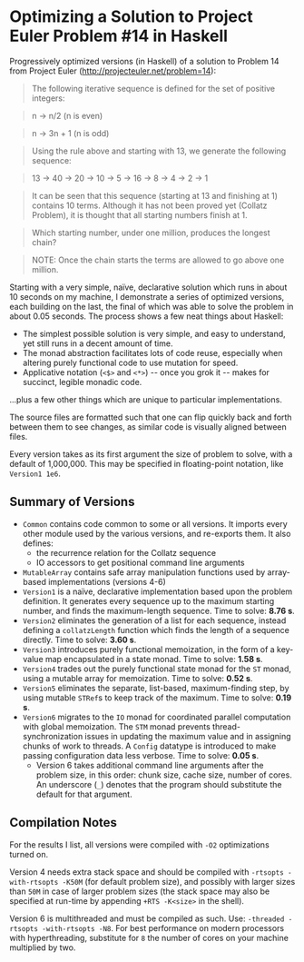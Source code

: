Optimizing a Solution to Project Euler Problem #14 in Haskell
=====================================================

Progressively optimized versions (in Haskell) of a solution to Problem 14 from Project Euler (<http://projecteuler.net/problem=14>):

> The following iterative sequence is defined for the set of positive integers:

> n → n/2 (n is even)

> n → 3n + 1 (n is odd)

> Using the rule above and starting with 13, we generate the following sequence:

> 13 → 40 → 20 → 10 → 5 → 16 → 8 → 4 → 2 → 1

> It can be seen that this sequence (starting at 13 and finishing at 1) contains 10 terms. Although it has not been proved yet (Collatz Problem), it is thought that all starting numbers finish at 1.

> Which starting number, under one million, produces the longest chain?

> NOTE: Once the chain starts the terms are allowed to go above one million.

Starting with a very simple, naïve, declarative solution which runs in about 10 seconds on my machine, I demonstrate a series of optimized versions, each building on the last, the final of which was able to solve the problem in about 0.05 seconds. The process shows a few neat things about Haskell:

* The simplest possible solution is very simple, and easy to understand, yet still runs in a decent amount of time.
* The monad abstraction facilitates lots of code reuse, especially when altering purely functional code to use mutation for speed.
* Applicative notation (`<$>` and `<*>`) -- once you grok it -- makes for succinct, legible monadic code.

...plus a few other things which are unique to particular implementations.

The source files are formatted such that one can flip quickly back and forth between them to see changes, as similar code is visually aligned between files.

Every version takes as its first argument the size of problem to solve, with a default of 1,000,000. This may be specified in floating-point notation, like `Version1 1e6`.

Summary of Versions
-------------------

* `Common` contains code common to some or all versions. It imports every other module used by the various versions, and re-exports them. It also defines:
   + the recurrence relation for the Collatz sequence
   + IO accessors to get positional command line arguments
* `MutableArray` contains safe array manipulation functions used by array-based implementations (versions 4-6)
* `Version1` is a naïve, declarative implementation based upon the problem definition. It generates every sequence up to the maximum starting number, and finds the maximum-length sequence. Time to solve: **8.76 s**.
* `Version2` eliminates the generation of a list for each sequence, instead defining a `collatzLength` function which finds the length of a sequence directly. Time to solve: **3.60 s**.
* `Version3` introduces purely functional memoization, in the form of a key-value map encapsulated in a state monad. Time to solve: **1.58 s**.
* `Version4` trades out the purely functional state monad for the `ST` monad, using a mutable array for memoization. Time to solve: **0.52 s**.
* `Version5` eliminates the separate, list-based, maximum-finding step, by using mutable `STRef`s to keep track of the maximum. Time to solve: **0.19 s**.
* `Version6` migrates to the `IO` monad for coordinated parallel computation with global memoization. The `STM` monad prevents thread-synchronization issues in updating the maximum value and in assigning chunks of work to threads. A `Config` datatype is introduced to make passing configuration data less verbose. Time to solve: **0.05 s**.
   + Version 6 takes additional command line arguments after the problem size, in this order: chunk size, cache size, number of cores. An underscore (`_`) denotes that the program should substitute the default for that argument.

Compilation Notes
-----------------

For the results I list, all versions were compiled with `-O2` optimizations turned on.

Version 4 needs extra stack space and should be compiled with `-rtsopts -with-rtsopts -K50M` (for default problem size), and possibly with larger sizes than `50M` in case of larger problem sizes (the stack space may also be specified at run-time by appending `+RTS -K<size>` in the shell).

Version 6 is multithreaded and must be compiled as such. Use: `-threaded -rtsopts -with-rtsopts -N8`. For best performance on modern processors with hyperthreading, substitute for `8` the number of cores on your machine multiplied by two.
